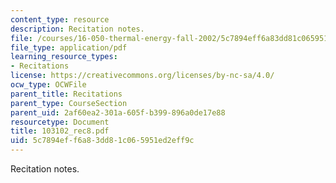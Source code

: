 ```yaml
---
content_type: resource
description: Recitation notes.
file: /courses/16-050-thermal-energy-fall-2002/5c7894eff6a83dd81c065951ed2eff9c_103102_rec8.pdf
file_type: application/pdf
learning_resource_types:
- Recitations
license: https://creativecommons.org/licenses/by-nc-sa/4.0/
ocw_type: OCWFile
parent_title: Recitations
parent_type: CourseSection
parent_uid: 2af60ea2-301a-605f-b399-896a0de17e88
resourcetype: Document
title: 103102_rec8.pdf
uid: 5c7894ef-f6a8-3dd8-1c06-5951ed2eff9c
---
```

Recitation notes.